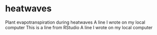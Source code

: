 # heatwaves
Plant evapotranspiration during heatwaves
A line I wrote on my local computer
This is a line from RStudio
A line I wrote on my local computer
